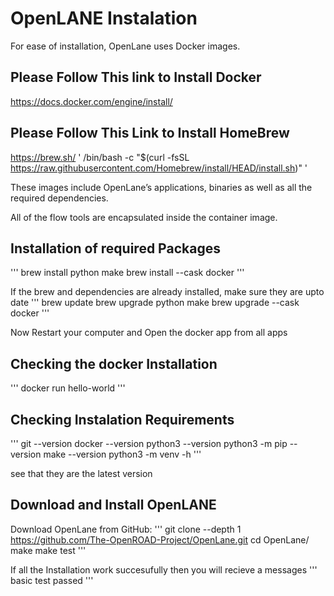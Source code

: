 # OpenLANE Instalation
For ease of installation, OpenLane uses Docker images.

## Please Follow This link to Install Docker 
https://docs.docker.com/engine/install/

## Please Follow This Link to Install HomeBrew
https://brew.sh/
'
/bin/bash -c "$(curl -fsSL https://raw.githubusercontent.com/Homebrew/install/HEAD/install.sh)"
'

These images include OpenLane’s applications, binaries as well as all the required dependencies.

All of the flow tools are encapsulated inside the container image.

## Installation of required Packages

'''
brew install python make
brew install --cask docker
'''

If the brew and dependencies are already installed, make sure they are upto date
'''
brew update
brew upgrade python make
brew upgrade --cask docker
'''

Now Restart your computer
and Open the docker app from all apps


## Checking the docker Installation
'''
docker run hello-world
'''


## Checking Instalation Requirements
'''
git --version
docker --version
python3 --version
python3 -m pip --version
make --version
python3 -m venv -h
'''

see that they are the latest version

## Download and Install OpenLANE

Download OpenLane from GitHub:
'''
git clone --depth 1 https://github.com/The-OpenROAD-Project/OpenLane.git
cd OpenLane/
make
make test
'''

If all the Installation work succesufully then you will recieve a messages
'''
basic test passed
'''
